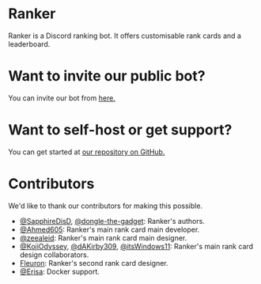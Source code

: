# Ranker
Ranker is a Discord ranking bot. It offers customisable rank cards and a leaderboard.

# Want to invite our public bot?
You can invite our bot from [here.](https://discord.com/api/oauth2/authorize?client_id=900792023206989854&permissions=268445697&scope=bot%20applications.commands)

# Want to self-host or get support?
You can get started at [our repository on GitHub.](https://github.com/Ranker-Team/Ranker)

# Contributors
We'd like to thank our contributors for making this possible.
- [@SapphireDisD](https://github.com/SapphireDisD), [@dongle-the-gadget](https://github.com/dongle-the-gadget): Ranker's authors.
- [@Ahmed605](https://github.com/Ahmed605): Ranker's main rank card main developer.
- [@zeealeid](https://github.com/zeealeid): Ranker's main rank card main designer.
- [@KojiOdyssey](https://github.com/KojiOdyssey), [@dAKirby309](https://github.com/dAKirby309), [@itsWindows11](https://github.com/itsWindows11): Ranker's main rank card design collaborators.
- [Fleuron](https://discord.com/users/188482204601548800): Ranker's second rank card designer.
- [@Erisa](https://github.com/Erisa): Docker support.
